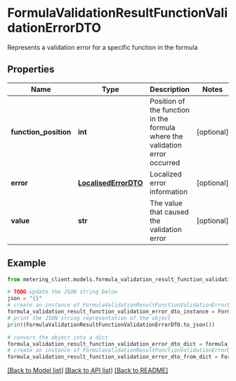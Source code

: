 # FormulaValidationResultFunctionValidationErrorDTO

Represents a validation error for a specific function in the formula

## Properties

Name | Type | Description | Notes
------------ | ------------- | ------------- | -------------
**function_position** | **int** | Position of the function in the formula where the validation error occurred | [optional] 
**error** | [**LocalisedErrorDTO**](LocalisedErrorDTO.md) | Localized error information | [optional] 
**value** | **str** | The value that caused the validation error | [optional] 

## Example

```python
from metering_client.models.formula_validation_result_function_validation_error_dto import FormulaValidationResultFunctionValidationErrorDTO

# TODO update the JSON string below
json = "{}"
# create an instance of FormulaValidationResultFunctionValidationErrorDTO from a JSON string
formula_validation_result_function_validation_error_dto_instance = FormulaValidationResultFunctionValidationErrorDTO.from_json(json)
# print the JSON string representation of the object
print(FormulaValidationResultFunctionValidationErrorDTO.to_json())

# convert the object into a dict
formula_validation_result_function_validation_error_dto_dict = formula_validation_result_function_validation_error_dto_instance.to_dict()
# create an instance of FormulaValidationResultFunctionValidationErrorDTO from a dict
formula_validation_result_function_validation_error_dto_from_dict = FormulaValidationResultFunctionValidationErrorDTO.from_dict(formula_validation_result_function_validation_error_dto_dict)
```
[[Back to Model list]](../README.md#documentation-for-models) [[Back to API list]](../README.md#documentation-for-api-endpoints) [[Back to README]](../README.md)


